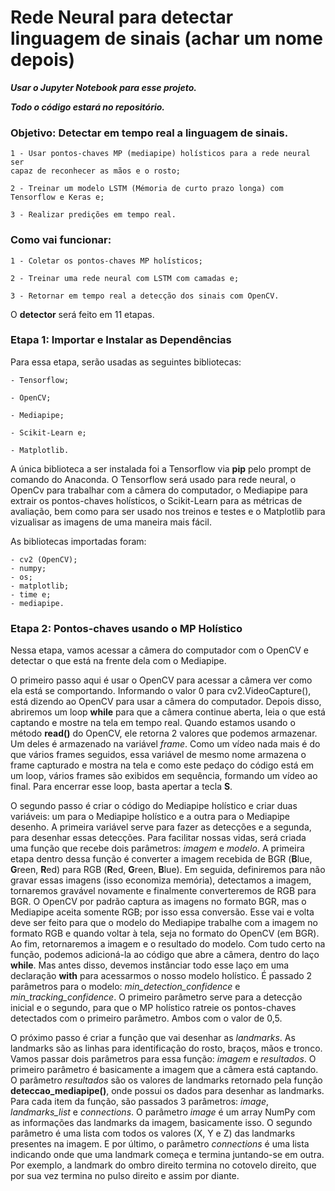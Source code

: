 # Rede Neural para detectar linguagem de sinais (achar um nome depois)

***Usar o Jupyter Notebook para esse projeto.***

***Todo o código estará no repositório.***

 ### Objetivo: Detectar em tempo real a linguagem de sinais.
  
    1 - Usar pontos-chaves MP (mediapipe) holísticos para a rede neural ser
    capaz de reconhecer as mãos e o rosto;
    
    2 - Treinar um modelo LSTM (Mémoria de curto prazo longa) com Tensorflow e Keras e;
  
    3 - Realizar predições em tempo real.
  

### Como vai funcionar:

    1 - Coletar os pontos-chaves MP holísticos;
    
    2 - Treinar uma rede neural com LSTM com camadas e;
    
    3 - Retornar em tempo real a detecção dos sinais com OpenCV.


O **detector** será feito em 11 etapas.

### Etapa 1: Importar e Instalar as Dependências
Para essa etapa, serão usadas as seguintes bibliotecas:

    - Tensorflow;
    
    - OpenCV;
    
    - Mediapipe;
    
    - Scikit-Learn e;
    
    - Matplotlib.
    
A única biblioteca a ser instalada foi a Tensorflow via **pip** pelo prompt de comando do Anaconda.
O Tensorflow será usado para rede neural, o OpenCv para trabalhar com a câmera do computador, o Mediapipe para extrair os
pontos-chaves holísticos, o Scikit-Learn para as métricas de avaliação, bem como para ser usado nos treinos e testes e o
Matplotlib para vizualisar as imagens de uma maneira mais fácil.

As bibliotecas importadas foram:

    - cv2 (OpenCV);
    - numpy;
    - os;
    - matplotlib;
    - time e;
    - mediapipe.

### Etapa 2: Pontos-chaves usando o MP Holístico

Nessa etapa, vamos acessar a câmera do computador com o OpenCV e detectar o que está na frente dela com o Mediapipe.

O primeiro passo aqui é usar o OpenCV para acessar a câmera ver como ela está se comportando. Informando o valor 0 para
cv2.VideoCapture(), está dizendo ao OpenCV para usar a câmera do computador. Depois disso, abriremos um loop **while**
para que a câmera continue aberta, leia o que está captando e mostre na tela em tempo real. Quando estamos usando o
método **read()** do OpenCV, ele retorna 2 valores que podemos armazenar. Um deles é armazenado na variável *frame*.
Como um vídeo nada mais é do que vários frames seguidos, essa variável de mesmo nome armazena o frame capturado e
mostra na tela e como este pedaço do código está em um loop, vários frames são exibidos em sequência, formando um
vídeo ao final. Para encerrar esse loop, basta apertar a tecla **S**.

O segundo passo é criar o código do Mediapipe holístico e criar duas variáveis: um para o Mediapipe holístico e 
a outra para o Mediapipe desenho. A primeira variável serve para fazer as detecções e a segunda, para desenhar essas
detecções. Para facilitar nossas vidas, será criada uma função que recebe dois parâmetros: *imagem* e *modelo*.
A primeira etapa dentro dessa função é converter a imagem recebida de BGR (**B**lue, **G**reen, **R**ed) para RGB
(**R**ed, **G**reen, **B**lue). Em seguida, definiremos para não gravar essas imagens (isso economiza memória), detectamos
a imagem, tornaremos gravável novamente e finalmente converteremos de RGB para BGR. O OpenCV por padrão captura as imagens
no formato BGR, mas o Mediapipe aceita somente RGB; por isso essa conversão. Esse vai e volta deve ser feito para que o modelo
do Mediapipe trabalhe com a imagem no formato RGB e quando voltar à tela, seja no formato do OpenCV (em BGR). Ao fim, retornaremos
a imagem e o resultado do modelo. Com tudo certo na função, podemos adicioná-la ao código que abre a câmera, dentro do laço **while**.
Mas antes disso, devemos instânciar todo esse laço em uma declaração **with** para acessarmos o nosso modelo holístico. É passado 2 parâmetros
para o modelo: *min_detection_confidence* e *min_tracking_confidence*. O primeiro parâmetro serve para a detecção inicial e o segundo, para
que o MP holístico ratreie os pontos-chaves detectados com o primeiro parâmetro. Ambos com o valor de 0,5.

O próximo passo é criar a função que vai desenhar as *landmarks*. As landmarks são as linhas para identificação do rosto, braços, mãos e tronco.
Vamos passar dois parâmetros para essa função: *imagem* e *resultados*. O primeiro parâmetro é basicamente a imagem que a câmera está captando. O parâmetro *resultados* são os valores de landmarks retornado pela função **deteccao_mediapipe()**, onde possui os dados para desenhar as landmarks. Para cada item da função, são passados 3 parâmetros: *image*, *landmarks_list* e *connections*. O parâmetro *image* é um array NumPy com as informações das landmarks da imagem, basicamente isso. O segundo parâmetro é uma lista com todos os valores (X, Y e Z) das landmarks presentes na imagem. E por último, o parâmetro *connections* é uma lista indicando onde que uma landmark começa e termina juntando-se em outra. Por exemplo, a landmark do ombro direito termina no cotovelo direito, que por sua vez termina no pulso direito e assim por diante.
